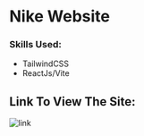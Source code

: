 # Nike Website

### Skills Used:
 * TailwindCSS
 * ReactJs/Vite

## Link To View The Site:
![link](https://mohini1403.github.io/nike-deploy/)
